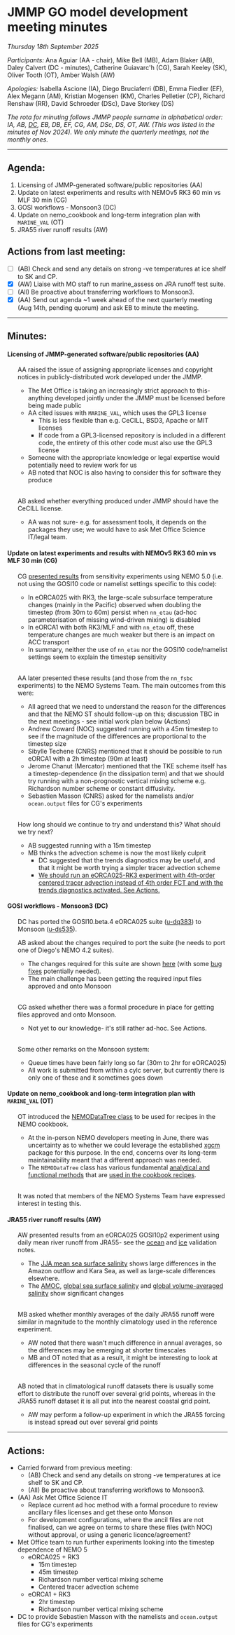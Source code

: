 # JMMP GO model development meeting minutes

*Thursday 18th September 2025*

*Participants:* Ana Aguiar (AA - chair), Mike Bell (MB), Adam Blaker (AB), Daley Calvert (DC - minutes), Catherine Guiavarc'h (CG), Sarah Keeley (SK), Oliver Tooth (OT), Amber Walsh (AW)

*Apologies:* Isabella Ascione (IA), Diego Bruciaferri (DB), Emma Fiedler (EF), Alex Megann (AM), Kristian Mogensen (KM), Charles Pelletier (CP), Richard Renshaw (RR), David Schroeder (DSc), Dave Storkey (DS)

*The rota for minuting follows JMMP people surname in alphabetical order: IA, AB, <ins>DC</ins>, EB, DB, EF, CG, AM, DSc, DS, OT, AW. (This was listed in the minutes of Nov 2024).  We only minute the quarterly meetings, not the monthly ones.*

----------

## Agenda:

1. Licensing of JMMP-generated software/public repositories (AA)
2. Update on latest experiments and results with NEMOv5 RK3 60 min vs MLF 30 min (CG)
3. GOSI workflows - Monsoon3 (DC)
4. Update on nemo_cookbook and long-term integration plan with `MARINE_VAL` (OT)
5. JRA55 river runoff results (AW)

## Actions from last meeting:

- [ ] (AB) Check and send any details on strong -ve temperatures at ice shelf to SK and CP.
- [x] (AW) Liaise with MO staff to run marine_assess on JRA runoff test suite.
- [ ] (All) Be proactive about transferring workflows to Monsoon3.
- [x] (AA) Send out agenda ~1 week ahead of the next quarterly meeting (Aug 14th, pending quorum) and ask EB to minute the meeting.

----------

## Minutes:

#### Licensing of JMMP-generated software/public repositories (AA)

<ul>

AA raised the issue of assigning appropriate licenses and copyright notices in publicly-distributed work developed under the JMMP.

  * The Met Office is taking an increasingly strict approach to this- anything developed jointly under the JMMP must be licensed before being made public
  * AA cited issues with `MARINE_VAL`, which uses the GPL3 license
    * This is less flexible than e.g. CeCILL, BSD3, Apache or MIT licenses
    * If code from a GPL3-licensed repository is included in a different code, the entirety of this other code must also use the GPL3 license
  * Someone with the appropriate knowledge or legal expertise would potentially need to review work for us
  * AB noted that NOC is also having to consider this for software they produce

<br>

AB asked whether everything produced under JMMP should have the CeCILL license.

  * AA was not sure- e.g. for assessment tools, it depends on the packages they use; we would have to ask Met Office Science IT/legal team.

</ul>

#### Update on latest experiments and results with NEMOv5 RK3 60 min vs MLF 30 min (CG)

<ul>

CG [presented results](https://github.com/JMMP-Group/GO_coordination/issues/22#issuecomment-3306820191) from sensitivity experiments using NEMO 5.0 (i.e. not using the GOSI10 code or namelist settings specific to this code):

  * In eORCA025 with RK3, the large-scale subsurface temperature changes (mainly in the Pacific) observed when doubling the timestep (from 30m to 60m) persist when `nn_etau` (ad-hoc parameterisation of missing wind-driven mixing) is disabled
  * In eORCA1 with both RK3/MLF and with `nn_etau` off, these temperature changes are much weaker but there is an impact on ACC transport
  * In summary, neither the use of `nn_etau` nor the GOSI10 code/namelist settings seem to explain the timestep sensitivity
  
<br>

AA later presented these results (and those from the `nn_fsbc` experiments) to the NEMO Systems Team. The main outcomes from this were:
  * All agreed that we need to understand the reason for the differences and that the NEMO ST should follow-up on this; discussion TBC in the next meetings - see initial work plan below (Actions)
  * Andrew Coward (NOC) suggested running with a 45m timestep to see if the magnitude of the differences are proportional to the timestep size
  * Sibylle Techene (CNRS) mentioned that it should be possible to run eORCA1 with a 2h timestep (90m at least)
  * Jerome Chanut (Mercator) mentioned that the TKE scheme itself has a timestep-dependence (in the dissipation term) and that we should try running with a non-prognostic vertical mixing scheme e.g. Richardson number scheme or constant diffusivity.
  * Sebastien Masson (CNRS) asked for the namelists and/or `ocean.output` files for CG's experiments

<br>

How long should we continue to try and understand this? What should we try next? 

  * AB suggested running with a 15m timestep
  * MB thinks the advection scheme is now the most likely culprit
    * DC suggested that the trends diagnostics may be useful, and that it might be worth trying a simpler tracer advection scheme 
    * <ins>We should run an eORCA025-RK3 experiment with 4th-order centered tracer advection instead of 4th order FCT and with the trends diagnostics activated. See Actions.</ins>

</ul>
    
#### GOSI workflows - Monsoon3 (DC)

<ul>

DC has ported the GOSI10.beta.4 eORCA025 suite ([u-dq383](https://code.metoffice.gov.uk/trac/roses-u/log/d/q/3/8/3/trunk)) to Monsoon ([u-ds535](https://code.metoffice.gov.uk/trac/roses-u/log/d/s/5/3/5/trunk)).
  
AB asked about the changes required to port the suite (he needs to port one of Diego's NEMO 4.2 suites).

  * The changes required for this suite are shown [here](https://code.metoffice.gov.uk/trac/roses-u/changeset/331415/d/s/5/3/5/trunk) (with some [bug fixes](https://code.metoffice.gov.uk/trac/roses-u/changeset/331419/d/s/5/3/5/trunk) potentially needed).
  * The main challenge has been getting the required input files approved and onto Monsoon

<br>

CG asked whether there was a formal procedure in place for getting files approved and onto Monsoon.

  * Not yet to our knowledge- it's still rather ad-hoc.  See Actions.

<br>

Some other remarks on the Monsoon system:
  
  *  Queue times have been fairly long so far (30m to 2hr for eORCA025)
  *  All work is submitted from within a cylc server, but currently there is only one of these and it sometimes goes down
  
</ul>

#### Update on nemo_cookbook and long-term integration plan with `MARINE_VAL` (OT)

<ul>

OT introduced the [NEMODataTree class](https://noc-msm.github.io/nemo_cookbook/nemodatatree/) to be used for recipes in the NEMO cookbook.

  * At the in-person NEMO developers meeting in June, there was uncertainty as to whether we could leverage the established [xgcm](https://xgcm.readthedocs.io/en/latest/) package for this purpose. In the end, concerns over its long-term maintainability meant that a different approach was needed.
  * The `NEMODataTree` class has various fundamental [analytical and functional methods](https://noc-msm.github.io/nemo_cookbook/reference/) that are [used in the cookbook recipes](https://noc-msm.github.io/nemo_cookbook/recipe_moc_z/#calculating-the-amoc-vertical-overturning-stream-function).

<br>

It was noted that members of the NEMO Systems Team have expressed interest in testing this.

</ul>

#### JRA55 river runoff results (AW)

<ul>

AW presented results from an eORCA025 GOSI10p2 experiment using daily mean river runoff from JRA55- see the [ocean](https://gws-access.jasmin.ac.uk/public/jmmp/valid_ocean/u-dn902_ocean_vs_u-dm348_ocean/assess.html) and [ice](https://gws-access.jasmin.ac.uk/public/jmmp/valid_ice/u-dn902_si3_vs_u-dm348_si3/assess.html) validation notes.

  * The [JJA mean sea surface salinity](https://gws-access.jasmin.ac.uk/public/jmmp/valid_ocean/u-dn902_ocean_vs_u-dm348_ocean/u-dn902_ocean_u-dm348_ocean_jja_20081201_20181130_20081201_20181130_mean_sss_abs_vs_WOA13v2_salinity_teos10_global.png) shows large differences in the Amazon outflow and Kara Sea, as well as large-scale differences elsewhere.
  * The [AMOC](https://gws-access.jasmin.ac.uk/public/jmmp/valid_ocean/u-dn902_ocean_vs_u-dm348_ocean/u-dn902_ocean_u-dm348_ocean_1y_ts_amoc_26n_atlantic.png), [global sea surface salinity](https://gws-access.jasmin.ac.uk/public/jmmp/valid_ocean/u-dn902_ocean_vs_u-dm348_ocean/u-dn902_ocean_u-dm348_ocean_1y_ts_sss_abs_global.png) and [global volume-averaged salinity](https://gws-access.jasmin.ac.uk/public/jmmp/valid_ocean/u-dn902_ocean_vs_u-dm348_ocean/u-dn902_ocean_u-dm348_ocean_1y_ts_s_abs_full_global.png) show significant changes

<br>

MB asked whether monthly averages of the daily JRA55 runoff were similar in magnitude to the monthly climatology used in the reference experiment.

  * AW noted that there wasn't much difference in annual averages, so the differences may be emerging at shorter timescales
  * MB and OT noted that as a result, it might be interesting to look at differences in the seasonal cycle of the runoff

<br>

AB noted that in climatological runoff datasets there is usually some effort to distribute the runoff over several grid points, whereas in the JRA55 runoff dataset it is all put into the nearest coastal grid point.

  * AW may perform a follow-up experiment in which the JRA55 forcing is instead spread out over several grid points
  
</ul>

----------

## Actions:
  * Carried forward from previous meeting:
    * (AB) Check and send any details on strong -ve temperatures at ice shelf to SK and CP.
    * (All) Be proactive about transferring workflows to Monsoon3.
  * (AA) Ask Met Office Science IT
    * Replace current ad hoc method with a formal procedure to review ancillary files licenses and get these onto Monson
    * For development configurations, where the ancil files are not finalised, can we agree on terms to share these files (with NOC) without approval, or using a generic licence/agreement?
  * Met Office team to run further experiments looking into the timestep dependence of NEMO 5
    * eORCA025 + RK3
      * 15m timestep
      * 45m timestep
      * Richardson number vertical mixing scheme
      * Centered tracer advection scheme
    * eORCA1 + RK3
      * 2hr timestep
      * Richardson number vertical mixing scheme
  * DC to provide Sebastien Masson with the namelists and `ocean.output` files for CG's experiments
